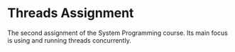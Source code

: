 # Threads Assignment
The second assignment of the System Programming course.
Its main focus is using and running threads concurrently.
 
